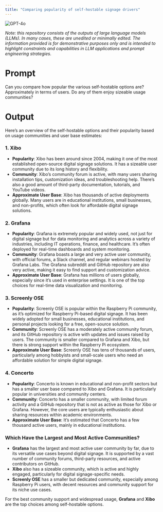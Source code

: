 ```yaml
---
title: "Comparing popularity of self-hostable signage drivers"
---
```

![GPT-4o](https://img.shields.io/badge/GPT--4o-3333FF?style=for-the-badge&logo=openai&logoColor=white)



*Note: this repository consists of the outputs of large language models (LLMs). In many cases, these are unedited or minimally edited. The information provided is for demonstrative purposes only and is intended to highlight constraints and capabilities in LLM applications and prompt engineering strategies.*


# Prompt

Can you compare how popular the various self-hostable options are? Approximately in terms of users. Do any of them enjoy sizeable usage communities?

# Output

Here’s an overview of the self-hostable options and their popularity based on usage communities and user base estimates:

### **1. Xibo**
   - **Popularity**: Xibo has been around since 2004, making it one of the most established open-source digital signage solutions. It has a sizeable user community due to its long history and flexibility.
   - **Community**: Xibo’s community forum is active, with many users sharing installation tips, customization ideas, and troubleshooting help. There’s also a good amount of third-party documentation, tutorials, and YouTube videos.
   - **Approximate User Base**: Xibo has thousands of active deployments globally. Many users are in educational institutions, small businesses, and non-profits, which often look for affordable digital signage solutions.

### **2. Grafana**
   - **Popularity**: Grafana is extremely popular and widely used, not just for digital signage but for data monitoring and analytics across a variety of industries, including IT operations, finance, and healthcare. It’s often deployed for real-time dashboards and system monitoring.
   - **Community**: Grafana boasts a large and very active user community, with official forums, a Slack channel, and regular webinars hosted by Grafana Labs. The Grafana subreddit and GitHub repository are also very active, making it easy to find support and customization advice.
   - **Approximate User Base**: Grafana has millions of users globally, especially since it’s used in enterprise settings. It is one of the top choices for real-time data visualization and monitoring.

### **3. Screenly OSE**
   - **Popularity**: Screenly OSE is popular within the Raspberry Pi community, as it’s optimized for Raspberry Pi-based digital signage. It has been widely adopted for small businesses, educational institutions, and personal projects looking for a free, open-source solution.
   - **Community**: Screenly OSE has a moderately active community forum, and its GitHub repository is active with updates and issues raised by users. The community is smaller compared to Grafana and Xibo, but there is strong support within the Raspberry Pi ecosystem.
   - **Approximate User Base**: Screenly OSE has tens of thousands of users, particularly among hobbyists and small-scale users who need an affordable solution for simple digital signage.

### **4. Concerto**
   - **Popularity**: Concerto is known in educational and non-profit sectors but has a smaller user base compared to Xibo and Grafana. It is particularly popular in universities and community centers.
   - **Community**: Concerto has a smaller community, with limited forum activity and a GitHub repository that is not as active as those for Xibo or Grafana. However, the core users are typically enthusiastic about sharing resources within academic environments.
   - **Approximate User Base**: It’s estimated that Concerto has a few thousand active users, mainly in educational institutions.

### **Which Have the Largest and Most Active Communities?**
- **Grafana** has the largest and most active user community by far, due to its versatile use cases beyond digital signage. It is supported by a vast number of community forums, third-party resources, and active contributors on GitHub.
- **Xibo** also has a sizeable community, which is active and highly engaged, particularly for digital signage-specific needs.
- **Screenly OSE** has a smaller but dedicated community, especially among Raspberry Pi users, with decent resources and community support for its niche use cases.

For the best community support and widespread usage, **Grafana** and **Xibo** are the top choices among self-hostable options.